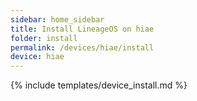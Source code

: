 ```yaml
---
sidebar: home_sidebar
title: Install LineageOS on hiae
folder: install
permalink: /devices/hiae/install
device: hiae
---
```

{% include templates/device_install.md %}
